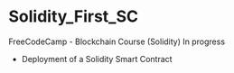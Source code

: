 # Solidity_First_SC
FreeCodeCamp - Blockchain Course (Solidity)
In progress

- Deployment of a Solidity Smart Contract
